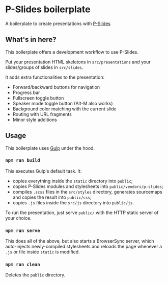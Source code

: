 P-Slides boilerplate
====================

A boilerplate to create presentations with [P-Slides](https://github.com/MaxArt2501/p-slides)

## What's in here?

This boilerplate offers a development workflow to use P-Slides.

Put your presentation HTML skeletons in `src/presentations` and your slides/groups of slides in `src/slides`.

It adds extra functionalities to the presentation:
* Forward/backward buttons for navigation
* Progress bar
* Fullscreen toggle button
* Speaker mode toggle button (Alt-M also works)
* Background color matching with the current slide
* Routing with URL fragments
* Minor style additions

## Usage

This boilerplate uses [Gulp](https://gulpjs.com/) under the hood.

### `npm run build`

This executes Gulp's default task. It:
* copies everything inside the `static` directory into `public`;
* copies P-Slides modules and stylesheets into `public/vendors/p-slides`;
* compiles `.scss` files in the `src/styles` directory, generates sourcemaps and copies the result into `public/css`;
* copies `.js` files inside the `src/js` directory into `public/js`.

To run the presentation, just serve `public/` with the HTTP static server of your choice.

### `npm run serve`

This does all of the above, but also starts a BrowserSync server, which auto-injects newly-compiled stylesheets and
reloads the page whenever a `.js` or file inside `static` is modified.

### `npm run clean`

Deletes the `public` directory.
